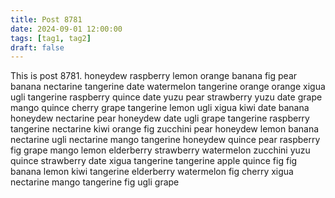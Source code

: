 ```yaml
---
title: Post 8781
date: 2024-09-01 12:00:00
tags: [tag1, tag2]
draft: false
---
```

This is post 8781.
honeydew
raspberry
lemon
orange
banana
fig
pear
banana
nectarine
tangerine
date
watermelon
tangerine
orange
orange
xigua
ugli
tangerine
raspberry
quince
date
yuzu
pear
strawberry
yuzu
date
grape
mango
quince
cherry
grape
tangerine
lemon
ugli
xigua
kiwi
date
banana
honeydew
nectarine
pear
honeydew
date
ugli
grape
tangerine
raspberry
tangerine
nectarine
kiwi
orange
fig
zucchini
pear
honeydew
lemon
banana
nectarine
ugli
nectarine
mango
tangerine
honeydew
quince
pear
raspberry
fig
grape
mango
lemon
elderberry
strawberry
watermelon
zucchini
yuzu
quince
strawberry
date
xigua
tangerine
tangerine
apple
quince
fig
fig
banana
lemon
kiwi
tangerine
elderberry
watermelon
fig
cherry
xigua
nectarine
mango
tangerine
fig
ugli
grape

